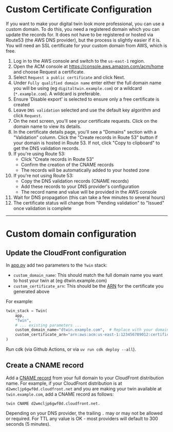 # Custom Certificate Configuration

If you want to make your digital twin look more professional, you can use a custom domain.
To do this, you need a registered domain which you can update the records for. It does not have to be
registered or hosted via Route53 (the AWS DNS provider), but the process is slightly easier if it is.
You will need an SSL certificate for your custom domain from AWS, which is free.

1. Log in to the AWS console and switch to the `us-east-1` region.
2. Open the ACM console at https://console.aws.amazon.com/acm/home and choose Request a certificate.
3. Select `Request a public certificate` and click Next.
4. Under `Fully qualified domain name` enter either the full domain name you will be using (eg `digitaltwin.example.com`) or a wildcard (`*.example.com`). A wildcard is preferable.
5. Ensure 'Disable export' is selected to ensure only a free certificate is created
6. Leave `DNS validation` selected and use the default key algorithm and click `Request`.
7. On the next screen, you'll see your certificate requests. Click on the domain name to view its details.
8. In the certificate details page, you'll see a "Domains" section with a "Validation" column. Click the "Create records in Route 53" button if your domain is hosted in Route 53. If not, click "Copy to clipboard" to get the DNS validation records.
9. If you're using Route 53:
   - Click "Create records in Route 53"
   - Confirm the creation of the CNAME records
   - The records will be automatically added to your hosted zone
10. If you're not using Route 53:
    - Copy the DNS validation records (CNAME records) 
    - Add these records to your DNS provider's configuration
    - The record name and value will be provided in the AWS console
11. Wait for DNS propagation (this can take a few minutes to several hours)
12. The certificate status will change from "Pending validation" to "Issued" once validation is complete

---

# Custom domain configuration

## Update the CloudFront configuration

In [app.py](week8/1-admin-ui/app.py) add two parameters to the `Twin` stack:

- `custom_domain_name`: This should match the full domain name you want to host your twin at (eg dtwin.example.com)
- `custom_certificate_arn`: This should be the [ARN](https://docs.aws.amazon.com/IAM/latest/UserGuide/reference-arns.html) for the certificate you generated above

For example:

```python
twin_stack = Twin(
    app,
    "Twin",
    # ... existing parameters ...
    custom_domain_name="dtwin.example.com",  # Replace with your domain
    custom_certificate_arn="arn:aws:acm:us-east-1:123456789012:certificate/12345678-1234-1234-1234-123456789012"  # Replace with your certificate ARN
)
```

Run cdk (via Github Actions, or via `uv run cdk deploy --all`).

## Create a CNAME record

Add a [CNAME record](https://en.wikipedia.org/wiki/CNAME_record) from your full domain to your CloudFront distribution name.
For example, if your CloudFront distribution is at `d2wmcljp6gwf0d.cloudfront.net` and you are making your twin available
at `twin.example.com`, add a CNAME record as follows:

```
twin CNAME d2wmcljp6gwf0d.cloudfront.net.
```

Depending on your DNS provider, the trailing `.` may or may not be allowed or required.
For TTL any value is OK - most providers will default to 300 seconds (5 minutes).
